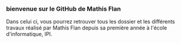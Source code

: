 ### bienvenue sur le GitHub de Mathis Flan

Dans celui ci, vous pourrez retrouver tous les dossier et les différents travaux réalisé par Mathis Flan depuis sa première année à l'école d'informatique, IPI.
